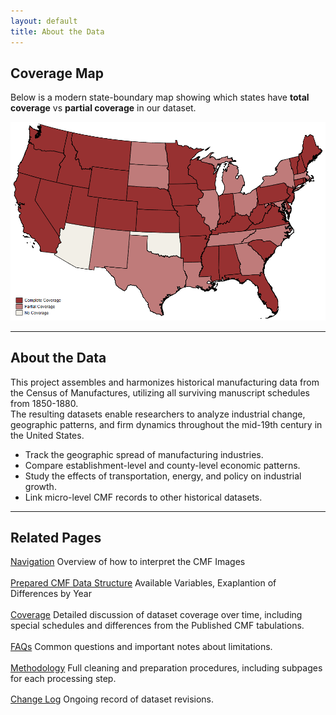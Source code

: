 ```yaml
---
layout: default
title: About the Data
---
```


## Coverage Map

Below is a modern state-boundary map showing which states have **total coverage** vs **partial coverage** in our dataset.

![Coverage Map](/assets/images/simple_coverage_map.png)

---

## About the Data

This project assembles and harmonizes historical manufacturing data from the Census of Manufactures, utilizing all surviving manuscript schedules from 1850-1880.  
The resulting datasets enable researchers to analyze industrial change, geographic patterns, and firm dynamics throughout the mid-19th century in the United States.

- Track the geographic spread of manufacturing industries.
- Compare establishment-level and county-level economic patterns.
- Study the effects of transportation, energy, and policy on industrial growth.
- Link micro-level CMF records to other historical datasets.

---

## Related Pages

<div style="display: flex; flex-direction: column; gap: 1.2em;">

<div>
  <a href="navigation" class="button">Navigation</a>  
  Overview of how to interpret the CMF Images
</div>

<div>
  <a href="data-structure" class="button">Prepared CMF Data Structure</a>  
  Available Variables, Exaplantion of Differences by Year
</div>

<div>
  <a href="coverage" class="button">Coverage</a>  
  Detailed discussion of dataset coverage over time, including special schedules and differences from the Published CMF tabulations.
</div>

<div>
  <a href="faqs" class="button">FAQs</a>  
  Common questions and important notes about limitations.
</div>

<div>
  <a href="methodology" class="button">Methodology</a>  
  Full cleaning and preparation procedures, including subpages for each processing step.
</div>

<div>
  <a href="change-log" class="button">Change Log</a>  
  Ongoing record of dataset revisions.
</div>

</div>
